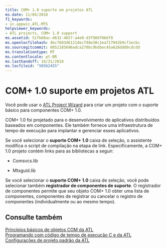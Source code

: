 ```yaml
---
title: COM+ 1.0 suporte em projetos ATL
ms.date: 11/04/2016
f1_keywords:
- vc.appwiz.ATL.MTS
helpviewer_keywords:
- ATL projects, COM+ 1.0 support
ms.assetid: 51fb08ac-d632-4657-a4e0-d3f989f0b6f8
ms.openlocfilehash: 4bc7683d6121dec748e30c1ea717042b9cf1ecbc
ms.sourcegitcommit: 6052185696adca270bc9bdbec45a626dd89cdcdd
ms.translationtype: MT
ms.contentlocale: pt-BR
ms.lasthandoff: 10/31/2018
ms.locfileid: "50562455"
---
```

# <a name="com-10-support-in-atl-projects"></a>COM+ 1.0 suporte em projetos ATL

Você pode usar o [ATL Project Wizard](../../atl/reference/creating-an-atl-project.md) para criar um projeto com o suporte básico para componentes COM+ 1.0.

COM+ 1.0 foi projetado para o desenvolvimento de aplicativos distribuídos baseados em componentes. Ele também fornece uma infraestrutura de tempo de execução para implantar e gerenciar esses aplicativos.

Se você selecionar o **suporte COM+ 1.0** caixa de seleção, o assistente modifica o script de compilação na etapa de link. Especificamente, a COM+ 1.0 projeto contém links para as bibliotecas a seguir:

- Comsvcs.lib

- Mtxguid.lib

Se você selecionar o **suporte COM+ 1.0** caixa de seleção, você pode selecionar também **registrador de componentes de suporte**. O registrador de componentes permite que seu objeto COM+ 1.0 obter uma lista de componentes, componentes de registrar ou cancelar o registro de componentes (individualmente ou ao mesmo tempo).

## <a name="see-also"></a>Consulte também

[Princípios básicos de objetos COM da ATL](../../atl/fundamentals-of-atl-com-objects.md)<br/>
[Programando com código de tempo de execução C e da ATL](../../atl/programming-with-atl-and-c-run-time-code.md)<br/>
[Configurações de projeto padrão da ATL](../../atl/reference/default-atl-project-configurations.md)

